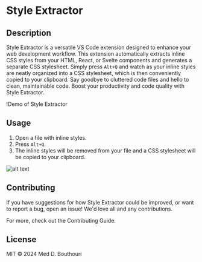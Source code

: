 # Style Extractor

## Description

Style Extractor is a versatile VS Code extension designed to enhance your web development workflow. This extension automatically extracts inline CSS styles from your HTML, React, or Svelte components and generates a separate CSS stylesheet. Simply press `Alt+Q` and watch as your inline styles are neatly organized into a CSS stylesheet, which is then conveniently copied to your clipboard. Say goodbye to cluttered code files and hello to clean, maintainable code. Boost your productivity and code quality with Style Extractor.

!Demo of Style Extractor

## Usage

1. Open a file with inline styles.
2. Press `Alt+Q`.
3. The inline styles will be removed from your file and a CSS stylesheet will be copied to your clipboard.

![alt text](https://media.discordapp.net/attachments/1073737355896299542/1236759225032511544/Animation.gif?ex=66392d49&is=6637dbc9&hm=e289a71eb7d2fa39f5ccf7930a1590d7b9f2c70284e8cfe652a8378023e5d320&=&width=1318&height=701)
## Contributing

If you have suggestions for how Style Extractor could be improved, or want to report a bug, open an issue! We'd love all and any contributions.

For more, check out the Contributing Guide.

## License

MIT © 2024 Med D. Bouthouri
